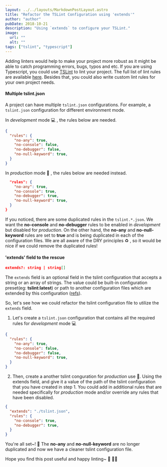```yaml
---
layout: ../../layouts/MarkdownPostLayout.astro
title: "Refactor the TSLint Configuration using 'extends'"
author: "author"
pubDate: 2018-10-21
description: "Using `extends` to configure your TSLint."
image:
  url: ""
  alt: ""
tags: ["tslint", "typescript"]
---
```


Adding linters would help to make your project more robust as it might be able to catch programming errors, bugs, typos and etc. If you are using Typescript, you could use [TSLint](https://palantir.github.io/tslint/) to lint your project. The full list of lint rules are available [here](https://palantir.github.io/tslint/rules/). Besides that, you could also write custom lint rules for your own project needs.

####  Multiple tslint.json 

A project can have multiple `tslint.json` configurations. For example, a `tslint.json` configuration for different environment mode.

In _development_ mode :computer: , the rules below are needed.

```json
{
  "rules": {
    "no-any": true,
    "no-console": false,
    "no-debugger": false,
    "no-null-keyword": true,
  }
}
```

In _production_ mode  :rocket: , the rules below are needed instead.

```json
  "rules": {
    "no-any": true,
    "no-console": true,
    "no-debugger": true,
    "no-null-keyword": true,
  }
}
```


If you noticed, there are some duplicated rules in the `tslint.*.json`. We want the **no-console** and **no-debugger** rules to be enabled in _development_ but disabled for _production_.  On the other hand, the **no-any** and **no-null-keyword** rules are set to **true** and is being duplicated in each of the configuration files.   We are all aware of the DRY principles :recycle: , so it would be nice if we could remove the duplicated rules! 

#### 'extends' field to the rescue

```json
extends?: string | string[]
```

The `extends` field is an optional field in the tslint configuration that accepts a string or an array of strings. The value could be built-in configuration preset(eg: **tslint:latest**) or path to another configuration files which are extended by this configuration ([refs](https://palantir.github.io/tslint/usage/configuration/)).

So, let's see how we could refactor the tslint configuration file to utilize the `extends` field.

1. Let's create a `tslint.json` configuration that contains all the required rules for _development_ mode :computer: 


```json
{
  "rules": {
    "no-any": true,
    "no-console": false,
    "no-debugger": false,
    "no-null-keyword": true,
  }
}
```

2. Then, create a another tslint conguration for _production_ use :rocket:. Using the extends field, and give it a value of the path of the tslint configuration that you have created in step 1. You could add in additional rules that are needed specifically for _production_ mode and/or override any rules that have been disabled.

```json
{
  "extends": "./tslint.json",
  "rules": {
    "no-console": true,
    "no-debugger": true,
  }
}
```

You're all set~! :tada: The **no-any** and **no-null-keyword** are no longer duplicated and now we have a cleaner tslint configuration file. 


Hope you find this post useful and happy linting~ :police_car: :policeman: 
